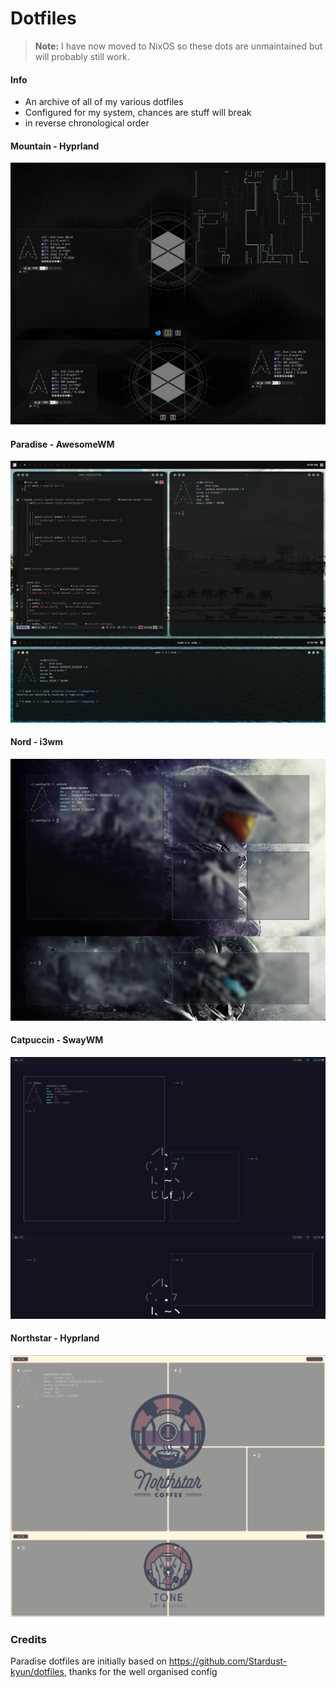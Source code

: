 # Dotfiles

> **Note:** I have now moved to NixOS so these dots are unmaintained but will probably still work. 

#### Info
- An archive of all of my various dotfiles
- Configured for my system, chances are stuff will break
- in reverse chronological order

#### Mountain -  Hyprland
![Mountain Example Picture](./assets/mountain.png)

#### Paradise - AwesomeWM
![Paradise Example Picture](./assets/paradise.png)

#### Nord - i3wm
![Nord Example Picture](./assets/Nord_Rice.png)

#### Catpuccin - SwayWM
![Catpuccin Example Picture](./assets/Catpuccin_Rice.png)

#### Northstar - Hyprland
![Northstar Example Picture](./assets/Northstar_Rice.png)


### Credits

Paradise dotfiles are initially based on https://github.com/Stardust-kyun/dotfiles, thanks for the well organised config
